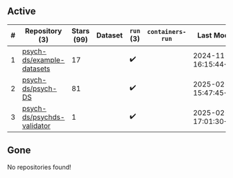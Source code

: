 ## Active
| # | Repository (3) | Stars (99) | Dataset | `run` (3) | `containers-run` | Last Modified |
| --- | --- | --- | --- | --- | --- | --- |
| 1 | [psych-ds/example-datasets](https://github.com/psych-ds/example-datasets) | 17 |  | :heavy_check_mark: |  | 2024-11-12 16:15:44+00:00 |
| 2 | [psych-ds/psych-DS](https://github.com/psych-ds/psych-DS) | 81 |  | :heavy_check_mark: |  | 2025-02-11 15:47:45+00:00 |
| 3 | [psych-ds/psychds-validator](https://github.com/psych-ds/psychds-validator) | 1 |  | :heavy_check_mark: |  | 2025-02-13 17:01:30+00:00 |

## Gone
No repositories found!
